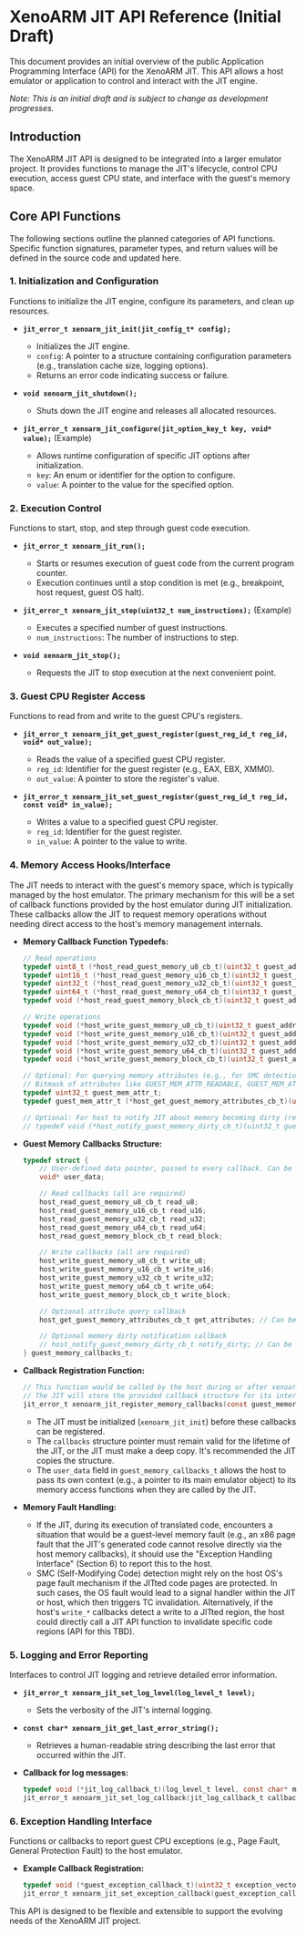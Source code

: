 # XenoARM JIT API Reference (Initial Draft)

This document provides an initial overview of the public Application Programming Interface (API) for the XenoARM JIT. This API allows a host emulator or application to control and interact with the JIT engine.

*Note: This is an initial draft and is subject to change as development progresses.*

## Introduction

The XenoARM JIT API is designed to be integrated into a larger emulator project. It provides functions to manage the JIT's lifecycle, control CPU execution, access guest CPU state, and interface with the guest's memory space.

## Core API Functions

The following sections outline the planned categories of API functions. Specific function signatures, parameter types, and return values will be defined in the source code and updated here.

### 1. Initialization and Configuration

Functions to initialize the JIT engine, configure its parameters, and clean up resources.

*   **`jit_error_t xenoarm_jit_init(jit_config_t* config);`**
    *   Initializes the JIT engine.
    *   `config`: A pointer to a structure containing configuration parameters (e.g., translation cache size, logging options).
    *   Returns an error code indicating success or failure.

*   **`void xenoarm_jit_shutdown();`**
    *   Shuts down the JIT engine and releases all allocated resources.

*   **`jit_error_t xenoarm_jit_configure(jit_option_key_t key, void* value);`** (Example)
    *   Allows runtime configuration of specific JIT options after initialization.
    *   `key`: An enum or identifier for the option to configure.
    *   `value`: A pointer to the value for the specified option.

### 2. Execution Control

Functions to start, stop, and step through guest code execution.

*   **`jit_error_t xenoarm_jit_run();`**
    *   Starts or resumes execution of guest code from the current program counter.
    *   Execution continues until a stop condition is met (e.g., breakpoint, host request, guest OS halt).

*   **`jit_error_t xenoarm_jit_step(uint32_t num_instructions);`** (Example)
    *   Executes a specified number of guest instructions.
    *   `num_instructions`: The number of instructions to step.

*   **`void xenoarm_jit_stop();`**
    *   Requests the JIT to stop execution at the next convenient point.

### 3. Guest CPU Register Access

Functions to read from and write to the guest CPU's registers.

*   **`jit_error_t xenoarm_jit_get_guest_register(guest_reg_id_t reg_id, void* out_value);`**
    *   Reads the value of a specified guest CPU register.
    *   `reg_id`: Identifier for the guest register (e.g., EAX, EBX, XMM0).
    *   `out_value`: A pointer to store the register's value.

*   **`jit_error_t xenoarm_jit_set_guest_register(guest_reg_id_t reg_id, const void* in_value);`**
    *   Writes a value to a specified guest CPU register.
    *   `reg_id`: Identifier for the guest register.
    *   `in_value`: A pointer to the value to write.

### 4. Memory Access Hooks/Interface

The JIT needs to interact with the guest's memory space, which is typically managed by the host emulator. The primary mechanism for this will be a set of callback functions provided by the host emulator during JIT initialization. These callbacks allow the JIT to request memory operations without needing direct access to the host's memory management internals.

*   **Memory Callback Function Typedefs:**
    ```c
    // Read operations
    typedef uint8_t (*host_read_guest_memory_u8_cb_t)(uint32_t guest_address, void* user_data);
    typedef uint16_t (*host_read_guest_memory_u16_cb_t)(uint32_t guest_address, void* user_data);
    typedef uint32_t (*host_read_guest_memory_u32_cb_t)(uint32_t guest_address, void* user_data);
    typedef uint64_t (*host_read_guest_memory_u64_cb_t)(uint32_t guest_address, void* user_data); // For MMX/SSE or 64-bit general values
    typedef void (*host_read_guest_memory_block_cb_t)(uint32_t guest_address, void* host_buffer, uint32_t size, void* user_data);

    // Write operations
    typedef void (*host_write_guest_memory_u8_cb_t)(uint32_t guest_address, uint8_t value, void* user_data);
    typedef void (*host_write_guest_memory_u16_cb_t)(uint32_t guest_address, uint16_t value, void* user_data);
    typedef void (*host_write_guest_memory_u32_cb_t)(uint32_t guest_address, uint32_t value, void* user_data);
    typedef void (*host_write_guest_memory_u64_cb_t)(uint32_t guest_address, uint64_t value, void* user_data); // For MMX/SSE or 64-bit general values
    typedef void (*host_write_guest_memory_block_cb_t)(uint32_t guest_address, const void* host_buffer, uint32_t size, void* user_data);

    // Optional: For querying memory attributes (e.g., for SMC detection or advanced JIT decisions)
    // Bitmask of attributes like GUEST_MEM_ATTR_READABLE, GUEST_MEM_ATTR_WRITABLE, GUEST_MEM_ATTR_EXECUTABLE_GUEST
    typedef uint32_t guest_mem_attr_t;
    typedef guest_mem_attr_t (*host_get_guest_memory_attributes_cb_t)(uint32_t guest_address, void* user_data);

    // Optional: For host to notify JIT about memory becoming dirty (relevant for SMC if not using page protection faults)
    // typedef void (*host_notify_guest_memory_dirty_cb_t)(uint32_t guest_address, uint32_t size, void* user_data);
    ```

*   **Guest Memory Callbacks Structure:**
    ```c
    typedef struct {
        // User-defined data pointer, passed to every callback. Can be used by the host to store its context.
        void* user_data;

        // Read callbacks (all are required)
        host_read_guest_memory_u8_cb_t read_u8;
        host_read_guest_memory_u16_cb_t read_u16;
        host_read_guest_memory_u32_cb_t read_u32;
        host_read_guest_memory_u64_cb_t read_u64;
        host_read_guest_memory_block_cb_t read_block;

        // Write callbacks (all are required)
        host_write_guest_memory_u8_cb_t write_u8;
        host_write_guest_memory_u16_cb_t write_u16;
        host_write_guest_memory_u32_cb_t write_u32;
        host_write_guest_memory_u64_cb_t write_u64;
        host_write_guest_memory_block_cb_t write_block;

        // Optional attribute query callback
        host_get_guest_memory_attributes_cb_t get_attributes; // Can be NULL if not implemented by host

        // Optional memory dirty notification callback
        // host_notify_guest_memory_dirty_cb_t notify_dirty; // Can be NULL
    } guest_memory_callbacks_t;
    ```

*   **Callback Registration Function:**
    ```c
    // This function would be called by the host during or after xenoarm_jit_init().
    // The JIT will store the provided callback structure for its internal memory operations.
    jit_error_t xenoarm_jit_register_memory_callbacks(const guest_memory_callbacks_t* callbacks);
    ```
    *   The JIT must be initialized (`xenoarm_jit_init`) before these callbacks can be registered.
    *   The `callbacks` structure pointer must remain valid for the lifetime of the JIT, or the JIT must make a deep copy. It's recommended the JIT copies the structure.
    *   The `user_data` field in `guest_memory_callbacks_t` allows the host to pass its own context (e.g., a pointer to its main emulator object) to its memory access functions when they are called by the JIT.

*   **Memory Fault Handling:**
    *   If the JIT, during its execution of translated code, encounters a situation that would be a guest-level memory fault (e.g., an x86 page fault that the JIT's generated code cannot resolve directly via the host memory callbacks), it should use the "Exception Handling Interface" (Section 6) to report this to the host.
    *   SMC (Self-Modifying Code) detection might rely on the host OS's page fault mechanism if the JITted code pages are protected. In such cases, the OS fault would lead to a signal handler within the JIT or host, which then triggers TC invalidation. Alternatively, if the host's `write_*` callbacks detect a write to a JITted region, the host could directly call a JIT API function to invalidate specific code regions (API for this TBD).

### 5. Logging and Error Reporting

Interfaces to control JIT logging and retrieve detailed error information.

*   **`jit_error_t xenoarm_jit_set_log_level(log_level_t level);`**
    *   Sets the verbosity of the JIT's internal logging.

*   **`const char* xenoarm_jit_get_last_error_string();`**
    *   Retrieves a human-readable string describing the last error that occurred within the JIT.

*   **Callback for log messages:**
    ```c
    typedef void (*jit_log_callback_t)(log_level_t level, const char* message);
    jit_error_t xenoarm_jit_set_log_callback(jit_log_callback_t callback);
    ```

### 6. Exception Handling Interface

Functions or callbacks to report guest CPU exceptions (e.g., Page Fault, General Protection Fault) to the host emulator.

*   **Example Callback Registration:**
    ```c
    typedef void (*guest_exception_callback_t)(uint32_t exception_vector, uint32_t error_code);
    jit_error_t xenoarm_jit_set_exception_callback(guest_exception_callback_t callback);
    ```

This API is designed to be flexible and extensible to support the evolving needs of the XenoARM JIT project.